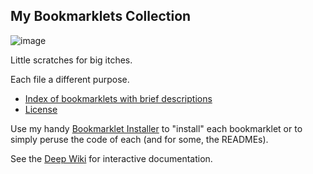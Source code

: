 ## My Bookmarklets Collection

![image](https://github.com/user-attachments/assets/ea7b1d40-feaf-4ff1-9e64-26dc8574fe3d)

Little scratches for big itches. 

Each file a different purpose.

* [Index of bookmarklets with brief descriptions](CONTENT_SUMMARY.md)
* [License](LICENSE)

Use my handy [Bookmarklet Installer](https://austegard.com/bookmarklet-installer.html) to "install" each bookmarklet or to simply peruse the code of each (and for some, the READMEs).

See the [Deep Wiki](https://deepwiki.com/oaustegard/bookmarklets/) for interactive documentation. 

